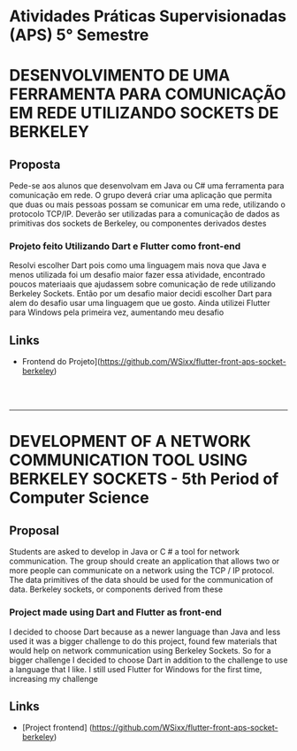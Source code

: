 # Atividades Práticas Supervisionadas (APS) 5° Semestre

# DESENVOLVIMENTO DE UMA FERRAMENTA PARA COMUNICAÇÃO EM REDE UTILIZANDO SOCKETS DE BERKELEY

## Proposta

Pede-se aos alunos que desenvolvam em Java ou C# uma ferramenta para
comunicação em rede. O grupo deverá criar uma aplicação que permita que duas ou
mais pessoas possam se comunicar em uma rede, utilizando o protocolo TCP/IP.
Deverão ser utilizadas para a comunicação de dados as primitivas dos
sockets de Berkeley, ou componentes derivados destes

### Projeto feito Utilizando Dart e Flutter como front-end

Resolvi escolher Dart pois como uma linguagem mais nova que Java e menos utilizada foi um desafio maior fazer essa atividade, encontrado poucos materiaais que ajudassem sobre comunicação de rede utilizando Berkeley Sockets. Então por um desafio maior decidi escolher Dart para alem do desafio usar uma linguagem que ue gosto. Ainda utilizei Flutter para Windows pela primeira vez, aumentando meu desafio

## Links

- Frontend do Projeto](https://github.com/WSixx/flutter-front-aps-socket-berkeley)

<br>
<br>
<hr>

# DEVELOPMENT OF A NETWORK COMMUNICATION TOOL USING BERKELEY SOCKETS - 5th Period of Computer Science

## Proposal

Students are asked to develop in Java or C # a tool for
network communication. The group should create an application that allows two or
more people can communicate on a network using the TCP / IP protocol.
The data primitives of the data should be used for the communication of data.
Berkeley sockets, or components derived from these

### Project made using Dart and Flutter as front-end

I decided to choose Dart because as a newer language than Java and less used it was a bigger challenge to do this project, found few materials that would help on network communication using Berkeley Sockets. So for a bigger challenge I decided to choose Dart in addition to the challenge to use a language that I like. I still used Flutter for Windows for the first time, increasing my challenge

## Links

- [Project frontend] (https://github.com/WSixx/flutter-front-aps-socket-berkeley)

